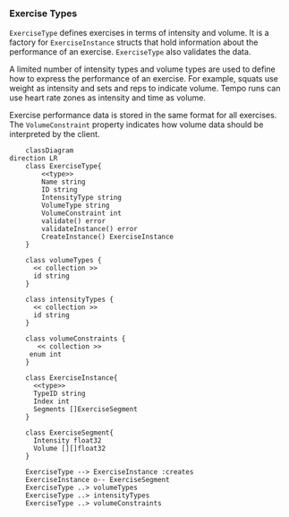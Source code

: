 ### Exercise Types

`ExerciseType` defines exercises in terms of intensity and volume. It is a factory for `ExerciseInstance` structs that hold information about the performance of an exercise. `ExerciseType` also validates the data.

A limited number of intensity types and volume types are used to define how to express the performance of an exercise. For example, squats use weight as intensity and sets and reps to indicate volume. Tempo runs can use heart rate zones as intensity and time as volume.

Exercise performance data is stored in the same format for all exercises. The `VolumeConstraint` property indicates how volume data should be interpreted by the client.

```mermaid
    classDiagram
direction LR
    class ExerciseType{
        <<type>>
        Name string
        ID string
        IntensityType string
        VolumeType string
        VolumeConstraint int
        validate() error
        validateInstance() error
        CreateInstance() ExerciseInstance
    }

    class volumeTypes {
      << collection >>
      id string
    }

    class intensityTypes {
      << collection >>
      id string
    }

    class volumeConstraints {
       << collection >>
     enum int
    }

    class ExerciseInstance{
      <<type>>
      TypeID string
      Index int
      Segments []ExerciseSegment
    }

    class ExerciseSegment{
      Intensity float32
      Volume [][]float32
    }

    ExerciseType --> ExerciseInstance :creates
    ExerciseInstance o-- ExerciseSegment
    ExerciseType ..> volumeTypes
    ExerciseType ..> intensityTypes
    ExerciseType ..> volumeConstraints
```
